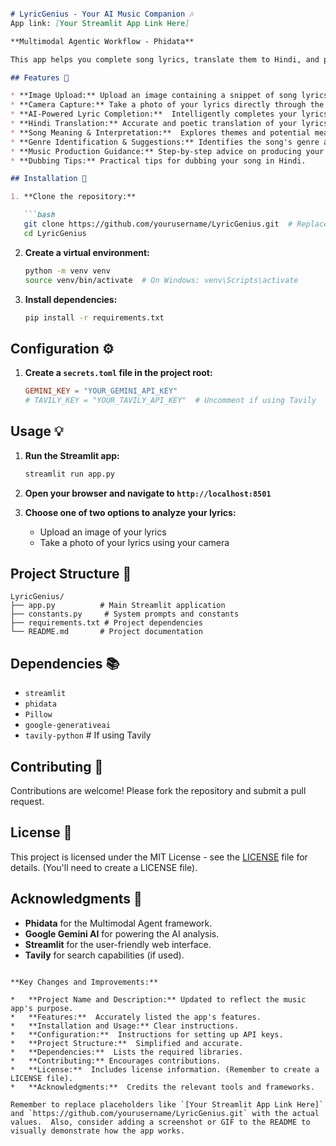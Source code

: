 ```markdown

# LyricGenius - Your AI Music Companion 🎶  
App link: [Your Streamlit App Link Here]

**Multimodal Agentic Workflow - Phidata**

This app helps you complete song lyrics, translate them to Hindi, and provides comprehensive guidance on music production, from concept to final output.

## Features 🌟

* **Image Upload:** Upload an image containing a snippet of song lyrics.
* **Camera Capture:** Take a photo of your lyrics directly through the app.
* **AI-Powered Lyric Completion:**  Intelligently completes your lyrics, maintaining style and theme using Google Gemini.
* **Hindi Translation:** Accurate and poetic translation of your lyrics to Hindi.
* **Song Meaning & Interpretation:**  Explores themes and potential meanings within your lyrics.
* **Genre Identification & Suggestions:** Identifies the song's genre and suggests fitting alternatives.
* **Music Production Guidance:** Step-by-step advice on producing your song, including DAW recommendations, editing process, and collaboration tools.
* **Dubbing Tips:** Practical tips for dubbing your song in Hindi.

## Installation 🚀

1. **Clone the repository:**

   ```bash
   git clone https://github.com/yourusername/LyricGenius.git  # Replace with your repository URL
   cd LyricGenius
   ```

2. **Create a virtual environment:**

   ```bash
   python -m venv venv
   source venv/bin/activate  # On Windows: venv\Scripts\activate
   ```

3. **Install dependencies:**

   ```bash
   pip install -r requirements.txt
   ```

## Configuration ⚙️

1. **Create a `secrets.toml` file in the project root:**

   ```toml
   GEMINI_KEY = "YOUR_GEMINI_API_KEY" 
   # TAVILY_KEY = "YOUR_TAVILY_API_KEY"  # Uncomment if using Tavily
   ```

## Usage 💡

1. **Run the Streamlit app:**

   ```bash
   streamlit run app.py
   ```

2. **Open your browser and navigate to `http://localhost:8501`**

3. **Choose one of two options to analyze your lyrics:**
    * Upload an image of your lyrics
    * Take a photo of your lyrics using your camera


## Project Structure 📁

```
LyricGenius/
├── app.py          # Main Streamlit application
├── constants.py     # System prompts and constants
├── requirements.txt # Project dependencies
└── README.md       # Project documentation
```

## Dependencies 📚

* `streamlit`
* `phidata`
* `Pillow`
* `google-generativeai`
* `tavily-python` # If using Tavily


## Contributing 🤝

Contributions are welcome!  Please fork the repository and submit a pull request.

## License 📄

This project is licensed under the MIT License - see the [LICENSE](LICENSE) file for details. (You'll need to create a LICENSE file).


## Acknowledgments 👏

* **Phidata** for the Multimodal Agent framework.
* **Google Gemini AI** for powering the AI analysis.
* **Streamlit** for the user-friendly web interface.
* **Tavily** for search capabilities (if used).
```

**Key Changes and Improvements:**

*   **Project Name and Description:** Updated to reflect the music app's purpose.
*   **Features:**  Accurately listed the app's features.
*   **Installation and Usage:** Clear instructions.
*   **Configuration:**  Instructions for setting up API keys.
*   **Project Structure:**  Simplified and accurate.
*   **Dependencies:**  Lists the required libraries.
*   **Contributing:** Encourages contributions.
*   **License:**  Includes license information. (Remember to create a LICENSE file).
*   **Acknowledgments:**  Credits the relevant tools and frameworks.

Remember to replace placeholders like `[Your Streamlit App Link Here]` and `https://github.com/yourusername/LyricGenius.git` with the actual values.  Also, consider adding a screenshot or GIF to the README to visually demonstrate how the app works.
